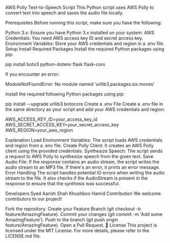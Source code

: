 AWS Polly Text-to-Speech Script
This Python script uses AWS Polly to convert text into speech and saves the audio file locally.

Prerequisites
Before running this script, make sure you have the following:

Python 3.x: Ensure you have Python 3.x installed on your system.
AWS Credentials: You need AWS access key ID and secret access key.
Environment Variables: Store your AWS credentials and region in a .env file.
Setup
Install Required Packages
Install the required Python packages using pip:

pip install boto3 python-dotenv flask flask-cors

If you encounter an error:

ModuleNotFoundError: No module named 'urllib3.packages.six.moves'

Install the required following Python packages using pip:

pip install --upgrade urllib3 botocore
Create a .env File
Create a .env file in the same directory as your script and add your AWS credentials and region:

AWS_ACCESS_KEY_ID=your_access_key_id
AWS_SECRET_ACCESS_KEY=your_secret_access_key
AWS_REGION=your_aws_region

Explanation
Load Environment Variables: The script loads AWS credentials and region from a .env file.
Create Polly Client: It creates an AWS Polly client using the provided credentials.
Synthesize Speech: The script sends a request to AWS Polly to synthesize speech from the given text.
Save Audio File: If the response contains an audio stream, the script writes the audio stream to an MP3 file. If there's an error, it prints an error message.
Error Handling
The script handles potential IO errors when writing the audio stream to the file. It also checks if the AudioStream is present in the response to ensure that the synthesis was successful.

Developers
Syed Aarish Shah
Khushboo Hamid
Contribution
We welcome contributors to our project!

Fork the repository.
Create your Feature Branch (git checkout -b feature/AmazingFeature).
Commit your changes (git commit -m 'Add some AmazingFeature').
Push to the branch (git push origin feature/AmazingFeature).
Open a Pull Request.
📜 License
This project is licensed under the MIT License. For more details, please refer to the LICENSE.md file.